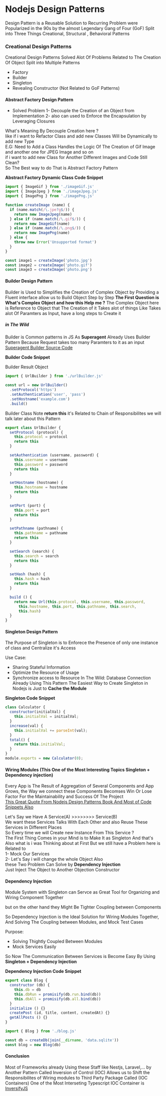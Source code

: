 # Nodejs Design Patterns
Design Pattern is a Reusable Solution to Recurring Problem
were Popularized in the 90s by the almost Legendary Gang of Four (GoF)
Split into Three Things Creational, Structural , Behavioral Patterns
### Creational Design Patterns

Creational Design Patterns Solved Alot Of Problems Related to The Creation Of Object 
Split into Multiple Patterns
- Factory 
- Builder
- Singleton
- Revealing Constructor (Not Related to GoF Patterns)


#### Abstract Factory Design Pattern

- Solved Problem
1- Decouple the Creation of an Object from Implementation
2- also can used to Enforce the Encapsulation by Leveraging Closures

What's Meaning By Decouple Creation here ? <br />
like if i want to Refactor Class and add new Classes Will be Dynamically to add new Type<br />
E.G:
Need to Add a Class Handles the Logic Of The Creation of Gif Image<br />
and another one for JPEG Image and so on<br />
if i want to add new Class for Another Different Images and Code Still Clean?<br />
So The Best way to do That is Abstract Factory Pattern<br />

**Abstract Factory Dynamic Class Code Snippet**

```javascript 
import { ImageGif } from './imageGif.js'
import { ImageJpeg } from './imageJpeg.js'
import { ImagePng } from './imagePng.js'

function createImage (name) {
  if (name.match(/\.jpe?g$/)) {
    return new ImageJpeg(name)
  } else if (name.match(/\.gif$/)) {
    return new ImageGif(name)
  } else if (name.match(/\.png$/)) {
    return new ImagePng(name)
  } else {
    throw new Error('Unsupported format')
  }
}

const image1 = createImage('photo.jpg')
const image2 = createImage('photo.gif')
const image3 = createImage('photo.png')
```

#### Builder Design Pattern

Builder is Used to Simplifies the Creation of Complex Object 
by Providing a Fluent interface allow us to Build Object Step by Step
**The First Question is What's Complex Object and how this Help me ?**
The Complex Object here is Reference to Object that The Creation of it Takes alot of things
Like Takes alot Of Paramters as Input, have a long steps to Create it

##### in The Wild
Builder is Common patterns in JS As **Superagent** Already Uses Builder Pattern
Because Request takes too many Paramters to it as an input [Superagent Builder Source Code ](https://github.com/visionmedia/superagent/blob/40424e62fbf534823b18b64a8f5f0a6680606cbe/src/client.js#L427)

**Builder Code Snippet**

Builder Result Object
```javascript
import { UrlBuilder } from './urlBuilder.js'

const url = new UrlBuilder()
  .setProtocol('https')
  .setAuthentication('user', 'pass')
  .setHostname('example.com')
  .build()

```

Builder Class
Note  **return this** it's Related to Chain of Responsibilites we will talk later about this Pattern

```javascript
export class UrlBuilder {
  setProtocol (protocol) {
    this.protocol = protocol
    return this
  }

  setAuthentication (username, password) {
    this.username = username
    this.password = password
    return this
  }

  setHostname (hostname) {
    this.hostname = hostname
    return this
  }

  setPort (port) {
    this.port = port
    return this
  }

  setPathname (pathname) {
    this.pathname = pathname
    return this
  }

  setSearch (search) {
    this.search = search
    return this
  }

  setHash (hash) {
    this.hash = hash
    return this
  }

  build () {
    return new Url(this.protocol, this.username, this.password,
      this.hostname, this.port, this.pathname, this.search,
      this.hash)
  }
}
```

#### Singleton Design Pattern
The Purpose of Singleton is to Enforece the Presence of only one instance of class and Centralize it's Access

Use Case:
  - Sharing Stateful Information
  - Optimize the Resource of Usage
  - Synchronize access to Resource
In The Wild:
  Database Connection Already Using This Pattern
The Easiest Way to Create Singleton in Nodejs is Just to **Cache the Module**

**Singleton Code Snippet**
```javascript
class Calculator {
  constructor(initialVal) {
    this.initialVal = initialVal;
  }
  increase(val) {
    this.initialVal += parseInt(val);
  }
  total() {
    return this.initialVal;
  }
}
module.exports = new Calculator(0);
```

#### Wiring Modules (This One of the Most Interesting Topics Singleton + Dependency injection)

Every App is The Result of Aggregation of Several Components and App Grows,
the Way we connect these Components Becomses Win Or Lose Factor
For the Maintainability and Success Of The Project<br />
[This Great Quote From Nodejs Design Patterns Book And Most of Code Snippets Also](https://www.packtpub.com/product/node-js-design-patterns-third-edition/9781839214110)

Let's Say we Have A Service(A) >>>>>>>> Service(B)<br />
We want these Services Talks With Each Other and also Reuse These Services in Different Places<br />
So Every time we will Create new Instance From This Service ? <br />
The First Thing Comes in your Mind is to Make It as Singleton 
And that's Also what is i was Thinking about at First 
But we still have a Problem here is Related to<br />
1- Mock Our Services <br />
2- Let's Say i will change the whole Object Also<br />
these Two Problem Can Solve by **Dependency Injection**<br />
Just Inject The Object to Another Objection Constructor

#### Dependency Injection
Module System with Singleton can Servce as Great Tool for Organizing and Wiring Component Together

but on the other hand they Might Be Tighter Coupling between Components

So Dependency Injection is the Ideal Solution for Wiring Modules Together,
And Solving The Coupling between Modules, and Mock Test Cases

Purpose:
 - Solving Thightly Coupled Between Modules
 - Mock Services Easily

So Now The Communication Between Services is Become Easy By Using
**Singleton + Dependency Injection**

**Dependency Injection Code Snippet**
```javascript
export class Blog {
  constructor (db) {
    this.db = db
    this.dbRun = promisify(db.run.bind(db))
    this.dbAll = promisify(db.all.bind(db))
  }
  initialize () {}
  createPost (id, title, content, createdAt) {}
  getAllPosts () {}
}
```

```javascript
import { Blog } from './blog.js'

const db = createDb(join(__dirname, 'data.sqlite'))
const blog = new Blog(db)
```

#### Conclusion
Most of Frameworks already Using these Staff like Nestjs, Laravel,...
by Another Pattern Called Inversion of Control  (IOC) 
Allows us to Shift the Responsibilites of Wiring
modules to Third Party Package Called (IOC Containers)
One of the Most Interseting Typescript IOC Container is [InversifyJS](https://www.npmjs.com/package/inversify)
